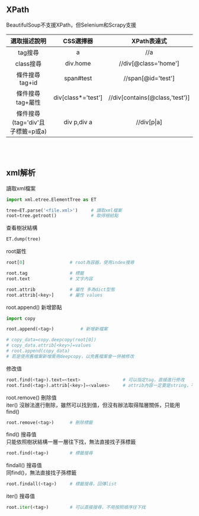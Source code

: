 ## XPath 
BeautifulSoup不支援XPath，但Selenium和Scrapy支援

| 選取描述說明 | CSS選擇器 | XPath表達式 | 
| :---: | :---: | :---: | 
|tag搜尋|a|//a|
|class搜尋|div.home|//div[@class='home']|
|條件搜尋tag+id|span#test|//span[@id='test']|
|條件搜尋tag+屬性|div[class*='test']|//div[contains(@class,'test')]|
|條件搜尋(tag='div'且子標籤=p或a)|div p,div a|//div[p\|a]|


<br></br>
## xml解析
讀取xml檔案
```python
import xml.etree.ElementTree as ET

tree=ET.parse('<file.xml>')     # 讀取xml檔案
root=tree.getroot()             # 取得根結點
```
查看樹狀結構
```python
ET.dump(tree)
```


root屬性
```python
root[0]                 # root為容器，使用index搜尋

root.tag                # 標籤
root.text               # 文字內容

root.attrib             # 屬性 多為dict型態
root.attrib[<key>]      # 屬性 values
```


root.append() 新增節點  
```python
import copy

root.append(<tag>)          # 新增新檔案

# copy_data=copy.deepcopy(root[0])
# copy_data.attrib[<key>]=values
# root.append(copy_data)
# 若是使用舊檔案新增需用deepcopy，以免舊檔案會一併被修改
```

修改值 
```python
root.find(<tag>).text=<text>                # 可以指定tag，直接進行修改
root.find(<tag>).attrib[<key>]=<values>     # attrib內容一定要是string，不可是int
```

root.remove() 刪除值  
iter() 沒辦法進行刪除，雖然可以找到值，但沒有辦法取得階層關係，只能用find()
```python
root.remove(<tag>)      # 刪除標籤
```

find()  搜尋值  
只能依照樹狀結構一層一層往下找，無法直接找子孫標籤
```python
root.find(<tag>)        # 標籤搜尋
```

findall()  搜尋值  
同find()，無法直接找子孫標籤
```python
root.findall(<tag>)     # 標籤搜尋，回傳list
```

iter()  搜尋值  
```python
root.iter(<tag>)        # 可以直接搜尋，不用按照順序往下找
```








